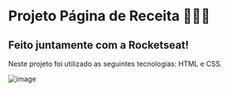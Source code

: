 # Projeto Página de Receita 🍪🧑‍🍳

<h2>Feito juntamente com a Rocketseat!</h2>
<p>Neste projeto foi utilizado as seguintes tecnologias: HTML e CSS.</p>

![image](https://github.com/user-attachments/assets/45159357-5d0d-462e-99ca-4729b549d5bb)

